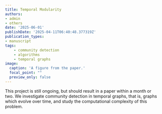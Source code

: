 ```yaml
---
title: Temporal Modularity
authors:
- admin
- others
date: '2025-06-01'
publishDate: '2025-04-11T06:40:48.377319Z'
publication_types:
- manuscript
tags:
    - community detection
    - algorithms
    - temporal graphs
image:
  caption: 'A figure from the paper.'
  focal_point: ""
  preview_only: false
---
```


This project is still ongoing, but should result in a paper within a month or two. We investigate community detection in temporal graphs, that is, graphs which evolve over time, and study the computational complexity of this problem.
